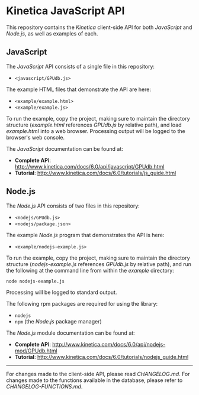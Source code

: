 Kinetica JavaScript API
=======================


This repository contains the *Kinetica* client-side API for both *JavaScript*
and *Node.js*, as well as examples of each.


JavaScript
----------

The *JavaScript* API consists of a single file in this repository:

* ``<javascript/GPUdb.js>``

The example HTML files that demonstrate the API are here:

* ``<example/example.html>``
* ``<example/example.js>``

To run the example, copy the project, making sure to maintain the directory
structure (*example.html* references *GPUdb.js* by relative path), and load
*example.html* into a web browser.  Processing output will be logged to the
browser's web console.

The *JavaScript* documentation can be found at:

* **Complete API**: <http://www.kinetica.com/docs/6.0/api/javascript/GPUdb.html>
* **Tutorial**: <http://www.kinetica.com/docs/6.0/tutorials/js_guide.html>


Node.js
-------

The *Node.js* API consists of two files in this repository:

* ``<nodejs/GPUdb.js>``
* ``<nodejs/package.json>``

The example *Node.js* program that demonstrates the API is here:

* ``<example/nodejs-example.js>``

To run the example, copy the project, making sure to maintain the directory
structure (*nodejs-example.js* references *GPUdb.js* by relative path), and run
the following at the command line from within the *example* directory:

    node nodejs-example.js

Processing will be logged to standard output.

The following rpm packages are required for using the library:

* ``nodejs``
* ``npm`` (the *Node.js* package manager)

The *Node.js* module documentation can be found at:

* **Complete API**: <http://www.kinetica.com/docs/6.0/api/nodejs-mod/GPUdb.html>
* **Tutorial**: <http://www.kinetica.com/docs/6.0/tutorials/nodejs_guide.html>


-----

For changes made to the client-side API, please read *CHANGELOG.md*.  For
changes made to the functions available in the database, please refer to
*CHANGELOG-FUNCTIONS.md*.


